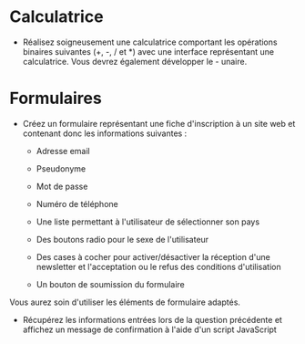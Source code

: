 # Calculatrice

 * Réalisez soigneusement une calculatrice comportant les opérations binaires suivantes (+, -, / et *) avec
   une interface représentant une calculatrice. Vous devrez également développer le - unaire.

# Formulaires

 * Créez un formulaire représentant une fiche d'inscription à un site web et contenant donc les informations
   suivantes :

    * Adresse email

    * Pseudonyme

    * Mot de passe

    * Numéro de téléphone
 
    * Une liste permettant à l'utilisateur de sélectionner son pays

    * Des boutons radio pour le sexe de l'utilisateur

    * Des cases à cocher pour activer/désactiver la réception d'une newsletter et l'acceptation ou le
    refus des conditions d'utilisation

    * Un bouton de soumission du formulaire

Vous aurez soin d'utiliser les éléments de formulaire adaptés.

 * Récupérez les informations entrées lors de la question précédente et affichez un message de confirmation
à l'aide d'un script JavaScript
